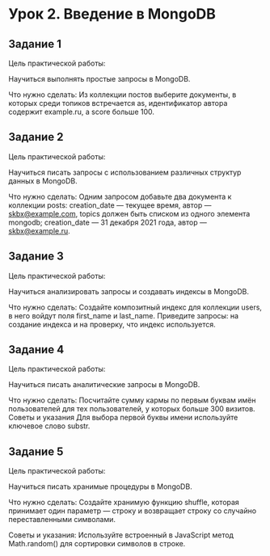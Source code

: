 # Урок 2. Введение в MongoDB
## Задание 1

Цель практической работы:

Научиться выполнять простые запросы в MongoDB.

Что нужно сделать:
Из коллекции постов выберите документы, в которых среди топиков встречается as, идентификатор автора содержит example.ru, а score больше 100.


## Задание 2

Цель практической работы:

Научиться писать запросы с использованием различных структур данных в MongoDB.

Что нужно сделать:
Одним запросом добавьте два документа к коллекции posts:
creation_date — текущее время, автор — skbx@example.com, topics должен быть списком из одного элемента mongodb;
creation_date — 31 декабря 2021 года, автор — skbx@example.ru.


## Задание 3
Цель практической работы:

Научиться анализировать запросы и создавать индексы в MongoDB.

Что нужно сделать:
Создайте композитный индекс для коллекции users, в него войдут поля first_name и last_name. Приведите запросы: на создание индекса и на проверку, что индекс используется.


## Задание 4

Цель практической работы:

Научиться писать аналитические запросы в MongoDB.

Что нужно сделать:
Посчитайте сумму кармы по первым буквам имён пользователей для тех пользователей, у которых больше 300 визитов.
Советы и указания
Для выбора первой буквы имени используйте ключевое слово substr.


## Задание 5

Цель практической работы:

Научиться писать хранимые процедуры в MongoDB.

Что нужно сделать:
Создайте хранимую функцию shuffle, которая принимает один параметр — строку и возвращает строку со случайно переставленными символами.

Советы и указания:
Используйте встроенный в JavaScript метод Math.random() для сортировки символов в строке.
